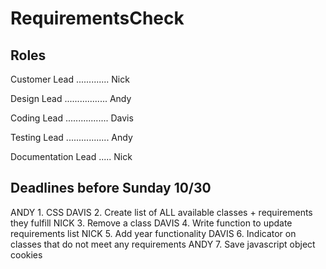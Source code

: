 # RequirementsCheck

## Roles
Customer Lead ............. Nick

Design Lead ................. Andy

Coding Lead ................. Davis

Testing Lead ................. Andy

Documentation Lead ..... Nick

## Deadlines before Sunday 10/30
ANDY    1. CSS
DAVIS   2. Create list of ALL available classes + requirements they fulfill
NICK    3. Remove a class
DAVIS   4. Write function to update requirements list
NICK    5. Add year functionality
DAVIS   6. Indicator on classes that do not meet any requirements
ANDY    7. Save javascript object cookies
